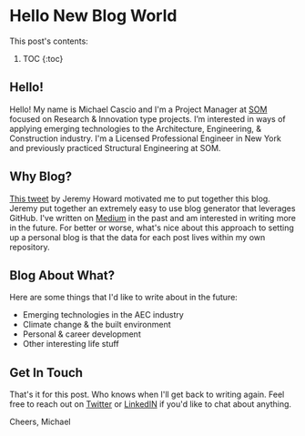 # Hello New Blog World

This post's contents:

1. TOC
{:toc}

## Hello!

Hello! My name is Michael Cascio and I'm a Project Manager at [SOM](https://www.som.com) focused on Research & Innovation type projects. I’m interested in ways of applying emerging technologies to the Architecture, Engineering, & Construction industry. I'm a Licensed Professional Engineer in New York and previously practiced Structural Engineering at SOM.

## Why Blog?

[This tweet](https://twitter.com/jeremyphoward/status/1217909025259442176) by Jeremy Howard motivated me to put together this blog. Jeremy put together an extremely easy to use blog generator that leverages GitHub. I've written on [Medium](https://medium.com/@michael.cascio) in the past and am interested in writing more in the future. For better or worse, what's nice about this approach to setting up a personal blog is that the data for each post lives within my own repository.  

## Blog About What?

Here are some things that I'd like to write about in the future:

- Emerging technologies in the AEC industry
- Climate change & the built environment
- Personal & career development
- Other interesting life stuff

## Get In Touch

That's it for this post. Who knows when I'll get back to writing again. Feel free to reach out on [Twitter](https://twitter.com/MCasiyo) or [LinkedIN](https://www.linkedin.com/in/mscascio/) if you'd like to chat about anything.

Cheers,
Michael
